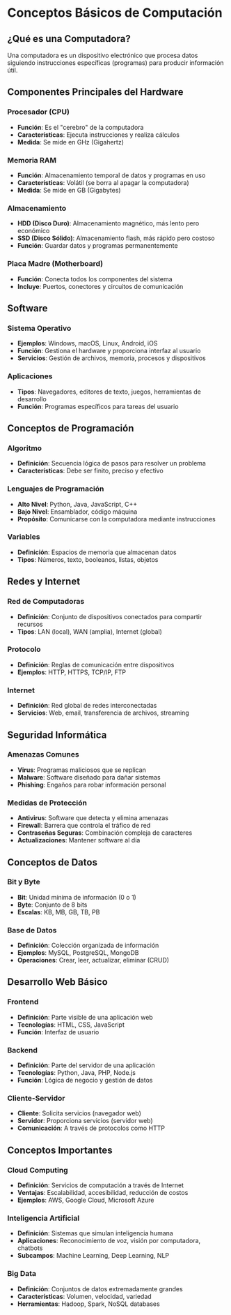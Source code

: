 # Conceptos Básicos de Computación

## ¿Qué es una Computadora?
Una computadora es un dispositivo electrónico que procesa datos siguiendo instrucciones específicas (programas) para producir información útil.

## Componentes Principales del Hardware

### Procesador (CPU)
- **Función**: Es el "cerebro" de la computadora
- **Características**: Ejecuta instrucciones y realiza cálculos
- **Medida**: Se mide en GHz (Gigahertz)

### Memoria RAM
- **Función**: Almacenamiento temporal de datos y programas en uso
- **Características**: Volátil (se borra al apagar la computadora)
- **Medida**: Se mide en GB (Gigabytes)

### Almacenamiento
- **HDD (Disco Duro)**: Almacenamiento magnético, más lento pero económico
- **SSD (Disco Sólido)**: Almacenamiento flash, más rápido pero costoso
- **Función**: Guardar datos y programas permanentemente

### Placa Madre (Motherboard)
- **Función**: Conecta todos los componentes del sistema
- **Incluye**: Puertos, conectores y circuitos de comunicación

## Software

### Sistema Operativo
- **Ejemplos**: Windows, macOS, Linux, Android, iOS
- **Función**: Gestiona el hardware y proporciona interfaz al usuario
- **Servicios**: Gestión de archivos, memoria, procesos y dispositivos

### Aplicaciones
- **Tipos**: Navegadores, editores de texto, juegos, herramientas de desarrollo
- **Función**: Programas específicos para tareas del usuario

## Conceptos de Programación

### Algoritmo
- **Definición**: Secuencia lógica de pasos para resolver un problema
- **Características**: Debe ser finito, preciso y efectivo

### Lenguajes de Programación
- **Alto Nivel**: Python, Java, JavaScript, C++
- **Bajo Nivel**: Ensamblador, código máquina
- **Propósito**: Comunicarse con la computadora mediante instrucciones

### Variables
- **Definición**: Espacios de memoria que almacenan datos
- **Tipos**: Números, texto, booleanos, listas, objetos

## Redes y Internet

### Red de Computadoras
- **Definición**: Conjunto de dispositivos conectados para compartir recursos
- **Tipos**: LAN (local), WAN (amplia), Internet (global)

### Protocolo
- **Definición**: Reglas de comunicación entre dispositivos
- **Ejemplos**: HTTP, HTTPS, TCP/IP, FTP

### Internet
- **Definición**: Red global de redes interconectadas
- **Servicios**: Web, email, transferencia de archivos, streaming

## Seguridad Informática

### Amenazas Comunes
- **Virus**: Programas maliciosos que se replican
- **Malware**: Software diseñado para dañar sistemas
- **Phishing**: Engaños para robar información personal

### Medidas de Protección
- **Antivirus**: Software que detecta y elimina amenazas
- **Firewall**: Barrera que controla el tráfico de red
- **Contraseñas Seguras**: Combinación compleja de caracteres
- **Actualizaciones**: Mantener software al día

## Conceptos de Datos

### Bit y Byte
- **Bit**: Unidad mínima de información (0 o 1)
- **Byte**: Conjunto de 8 bits
- **Escalas**: KB, MB, GB, TB, PB

### Base de Datos
- **Definición**: Colección organizada de información
- **Ejemplos**: MySQL, PostgreSQL, MongoDB
- **Operaciones**: Crear, leer, actualizar, eliminar (CRUD)

## Desarrollo Web Básico

### Frontend
- **Definición**: Parte visible de una aplicación web
- **Tecnologías**: HTML, CSS, JavaScript
- **Función**: Interfaz de usuario

### Backend
- **Definición**: Parte del servidor de una aplicación
- **Tecnologías**: Python, Java, PHP, Node.js
- **Función**: Lógica de negocio y gestión de datos

### Cliente-Servidor
- **Cliente**: Solicita servicios (navegador web)
- **Servidor**: Proporciona servicios (servidor web)
- **Comunicación**: A través de protocolos como HTTP

## Conceptos Importantes

### Cloud Computing
- **Definición**: Servicios de computación a través de Internet
- **Ventajas**: Escalabilidad, accesibilidad, reducción de costos
- **Ejemplos**: AWS, Google Cloud, Microsoft Azure

### Inteligencia Artificial
- **Definición**: Sistemas que simulan inteligencia humana
- **Aplicaciones**: Reconocimiento de voz, visión por computadora, chatbots
- **Subcampos**: Machine Learning, Deep Learning, NLP

### Big Data
- **Definición**: Conjuntos de datos extremadamente grandes
- **Características**: Volumen, velocidad, variedad
- **Herramientas**: Hadoop, Spark, NoSQL databases
